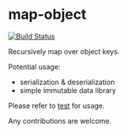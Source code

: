 # map-object

[![Build Status](https://travis-ci.com/pinyin/map-object.svg?branch=master)](https://travis-ci.com/pinyin/map-object)


Recursively map over object keys.

Potential usage:
- serialization &amp; deserialization
- simple immutable data library

Please refer to [test](./src/mapObject.test.ts) for usage.

Any contributions are welcome.
